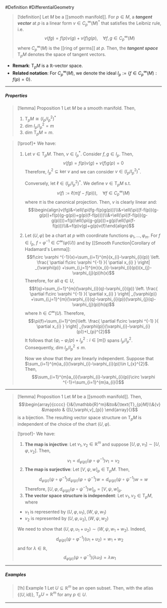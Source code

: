 #Definition #DifferentialGeometry 

> [!definition]
> Let $M$ be a [[smooth manifold]]. For $p\in M$, a ***tangent vector*** at $p$ is a linear form $v\in C^\infty_{p}(M)^{*}$ that satisfies the Leibniz rule, i.e. $$v(fg)=f(p)v(g)+v(f)g(p),\quad \forall f,g\in C^\infty_{p}(M)$$where $C^\infty_{p}(M)$ is the [[ring of germs]] at $p$. Then, the ***tangent space*** $\text{T}_{p}M$ denotes the space of tangent vectors.
- **Remark**: $\text{T}_{p}M$ is a $\mathbb{R}$-vector space.
- **Related notation**: For $C^\infty_{p}(M)$, we denote the ideal $I_{p}:=\{f\in C_{p}^\infty(M):f(p)=0  \}$.
---
##### Properties

> [!lemma] Proposition 1
> Let $M$ be a smooth manifold. Then, 
> 1. $\text{T}_{p}M\cong (I_{p}/ I_{p}^{2})^{*}$
> 2. $\text{dim} \ I_{p}/ I_{p}^{2}=m$
> 3. $\text{dim T}_{p}M=m$.

> [!proof]+
> We have: 
> 1. Let $v\in \text{T}_{p}M$. Then, $v\in I_{p}^{*}$. Consider $f,g\in I_{p}$. Then, $$v(fg)=f(p)v(g)+v(f)g(p)=0$$Therefore, $I_{p}^{2}\subseteq \text{ker }v$ and we can consider $v\in (I_{p}/ I_{p}^{2})^{*}$.
>    
>    Conversely, let $\ell\in(I_{p}/ I_{p}^{2})^{*}$. We define $v\in \text{T}_{p}M$ s.t. $$v(f):=\ell(\pi(f-f(p))),\quad \forall f\in C^\infty_{p}(M)$$where $\pi$ is the canonical projection. Then, $v$ is clearly linear and: $$\begin{align}v(fg)&=\ell(\pi(fg-f(p)g(p)))\\&=\ell(\pi((f-f(p))(g-g(p))+f(p)(g-g(p))+g(p)(f-f(p))))\\&=\ell(\pi((f-f(p))(g-g(p))))+f(p)\ell(\pi(g-g(p)))+g(p)\ell(\pi(f-f(p)))\\&=f(p)v(g)+g(p)v(f)\end{align}$$
>  2. Let $(U,\varphi)$ be a chart at $p$ with coordinate functions $\varphi_{1},\dots,\varphi_{m}$. For $f\in I_{p}$, $f\circ\varphi ^{-1}\in C^\infty(\varphi(U))$ and by [[Smooth Function|Corollary of Hadamard's Lemma]]: $$f\circ \varphi ^{-1}(x)=\sum_{i=1}^{m}(x_{i}-\varphi_{i}(p)) \left. \frac{ \partial f\circ \varphi ^{-1} }{ \partial x_{i} }  \right| _{\varphi(p)} +\sum_{i,j=1}^{m}(x_{i}-\varphi_{i}(p))(x_{j}-\varphi_{j}(p))h(x)$$Therefore, for all $q\in U$, $$f(q)=\sum_{i=1}^{m}(\varphi_{i}(q)-\varphi_{i}(p)) \left. \frac{ \partial f\circ \varphi ^{-1} }{ \partial x_{i} }  \right| _{\varphi(p)} +\sum_{i,j=1}^{m}(\varphi_{i}(q)-\varphi_{i}(p))(\varphi_{j}(q)-\varphi_{j}(p))h(q)$$where $h\in C^\infty(U)$. Therefore, $$\pi(f)=\sum_{i=1}^{m}\left. \frac{ \partial f\circ \varphi ^{-1} }{ \partial x_{i} }  \right| _{\varphi(p)}(\varphi_{i}-\varphi_{i}(p))+I_{p}^{2}$$It follows that $\{ \varphi_{i}-\varphi_{i}(p)+I^{2}_{p}: i\in [m] \}$ spans $I_{p} / I_{p}^{2}$. Consequently, $\text{dim }I_{p} / I_{p}^{2}\leq m$. 
>     
>     Now we show that they are linearly independent. Suppose that $\sum_{i=1}^{m}a_{i}(\varphi_{i}-\varphi_{i}(p))\in I_{x}^{2}$. Then, $$\sum_{i=1}^{m}a_{i}(\varphi_{i}-\varphi_{i}(p))\circ \varphi ^{-1}=\sum_{i=1}^{m}a_{i}()$$
---
> [!lemma] Proposition 1
> Let $M$ be a [[smooth manifold]]. Then, $$\begin{array}{cccc} {}&{\mathbb{R}^m}&\to&{\text{T}_{p}M}\\&{v} &\mapsto & {[U,\varphi,v]_{p}} \end{array}{}$$is a bijection. The resulting vector space structure on $\text{T}_{p}M$ is independent of the choice of the chart $(U,\varphi)$.

> [!proof]-
> We have:
> 1. **The map is injective**: Let $v_{1},v_{2}\in \mathbb{R}^m$ and suppose $[U,\varphi,v_{1}]\sim[U,\varphi ,v_{2}]$. Then, $$v_{1}=d_{\varphi(p)}(\varphi \circ \varphi ^{-1})v_{1}=v_{2}$$
> 2. **The map is surjective**: Let $[V,\psi,w]_{p}\in \text{T}_{p}M$. Then, $$d_{\varphi(p)}(\psi \circ \varphi ^{-1})d_{\psi(p)}(\varphi \circ \psi ^{-1})w=d_{\psi(p)}(\psi \circ \psi ^{-1})w=w$$Therefore, $[U,\varphi,d_{\psi(p)}(\varphi \circ \psi ^{-1})w]_{p}=[V,\psi,w]_{p}$.
> 3. **The vector space structure is independent**: Let $v_{1},v_{2}\in \text{T}_{p}M$, where 
> 	- $v_{1}$ is represented by $(U,\varphi,u_{1}),(W,\psi,w_{1})$ 
> 	- $v_{2}$ is represented by $(U,\varphi,u_{2}),(W,\psi,w_{2})$ 
> 	
> 	We need to show that $(U,\varphi,u_{1}+u_{2})\sim(W,\psi,w_{1}+w_{2})$. Indeed, $$d_{\varphi(p)}(\psi \circ \varphi ^{-1})(u_{1}+u_{2})=w_{1}+w_{2}$$and for $\lambda\in \mathbb{R}$, $$d_{\varphi(p)}(\psi \circ \varphi ^{-1})(\lambda u_{1})=\lambda w_{1}$$
---
##### Examples
> [!h] Example 1
> Let $U\subseteq \mathbb{R}^m$ be an open subset. Then, with the atlas $\{ (U,\text{id}) \}$, $\text{T}_{p}U=\mathbb{R}^m$ for any $p\in U$.
---

